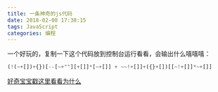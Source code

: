 ```yaml
---
title: 一条神奇的js代码
date: 2018-02-08 17:38:15
tags: JavaScript
categories: 编程
---
```

一个好玩的，复制一下这个代码放到控制台运行看看，会输出什么嘻嘻嘻：
```javascript
(!(~+[])+{})[--[~+""][+[]]*[~+[]] + ~~!+[]]+({}+[])[[~!+[]]*~+[]]
```
[好奇宝宝戳这里看看为什么](https://www.cnblogs.com/lvdabao/p/4280518.html)
